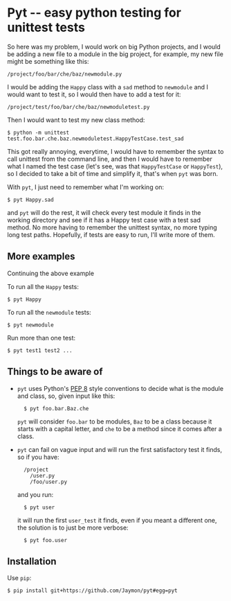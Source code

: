 # Pyt -- easy python testing for unittest tests

So here was my problem, I would work on big Python projects, and I would be adding a new file to a module in the 
big project, for example, my new file might be something like this:

    /project/foo/bar/che/baz/newmodule.py

I would be adding the `Happy` class with a `sad` method to `newmodule` and I would want to test it,
so I would then have to add a test for it:

    /project/test/foo/bar/che/baz/newmoduletest.py

Then I would want to test my new class method:

    $ python -m unittest test.foo.bar.che.baz.newmoduletest.HappyTestCase.test_sad

This got really annoying, everytime, I would have to remember the syntax to call unittest from the command line, and then I would
have to remember what I named the test case (let's see, was that `HappyTestCase` or `HappyTest`), so I decided to
take a bit of time and simplify it, that's when `pyt` was born.

With `pyt`, I just need to remember what I'm working on:

    $ pyt Happy.sad

and `pyt` will do the rest, it will check every test module it finds in the working directory and see if it
has a Happy test case with a test sad method. No more having to remember the unittest syntax, no more typing long test paths.
Hopefully, if tests are easy to run, I'll write more of them.

## More examples

Continuing the above example

To run all the `Happy` tests:

    $ pyt Happy

To run all the `newmodule` tests:

    $ pyt newmodule

Run more than one test:

    $ pyt test1 test2 ...

## Things to be aware of

* `pyt` uses Python's [PEP 8](http://www.python.org/dev/peps/pep-0008/) style conventions to decide what is the module and class, so, given input like this:

        $ pyt foo.bar.Baz.che

    `pyt` will consider `foo.bar` to be modules, `Baz` to be a class because it starts with a capital letter, and `che` to be a method
    since it comes after a class.

* `pyt` can fail on vague input and will run the first satisfactory test it finds, so if you have:

        /project
          /user.py
          /foo/user.py

    and you run:

        $ pyt user

    it will run the first `user_test` it finds, even if you meant a different one, the solution is to just be more
    verbose:

        $ pyt foo.user

## Installation

Use `pip`:

    $ pip install git+https://github.com/Jaymon/pyt#egg=pyt

